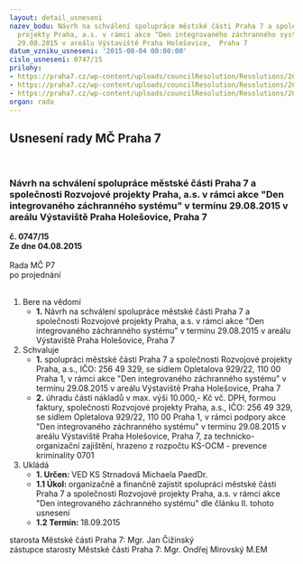 ```yaml
---
layout: detail_usneseni
nazev_bodu: Návrh na schválení spolupráce městské části Praha 7 a společnosti Rozvojové
  projekty Praha, a.s. v rámci akce "Den integrovaného záchranného systému" v termínu
  29.08.2015 v areálu Výstaviště Praha Holešovice,  Praha 7
datum_vzniku_usneseni: '2015-08-04 00:00:00'
cislo_usneseni: 0747/15
prilohy:
- https://praha7.cz/wp-content/uploads/councilResolution/Resolutions/26102/50-15-m27d_den_izs.doc
- https://praha7.cz/wp-content/uploads/councilResolution/Resolutions/26102/50-15-m27_den_izs_priloha_program.doc
- https://praha7.cz/wp-content/uploads/councilResolution/Resolutions/26102/50-15-dph_rozvojove_projekty_praha_den_izs.pdf
organ: rada
---
```

<div id="ucUsn_pList" class="usn">
	<span><h2>Usnesení rady MČ Praha 7 </h2>
<br></span><div class="standBody">
<span><h3>Návrh na schválení spolupráce městské části Praha 7 a společnosti Rozvojové projekty Praha, a.s. v rámci akce "Den integrovaného záchranného systému" v termínu 29.08.2015 v areálu Výstaviště Praha Holešovice,  Praha 7</h3></span><div class="center">
		<strong>č. 0747/15</strong><br>
	</div>
<div class="center">
		<strong>Ze dne 04.08.2015</strong><br><br>
	</div>Rada MČ P7<br> po projednání<br><br><ol>
<li>Bere na vědomí<ul><li>
<strong>1.</strong> Návrh na schválení spolupráce městské části Praha 7 a společnosti Rozvojové projekty Praha, a.s. v rámci akce "Den integrovaného záchranného systému" v termínu 29.08.2015 v areálu Výstaviště Praha Holešovice,  Praha 7</li></ul>
</li>
<li>Schvaluje<ul>
<li>
<strong>1.</strong> spolupráci městské části Praha 7 a společnosti Rozvojové projekty Praha, a.s., IČO: 256 49 329, se sídlem Opletalova 929/22, 110 00 Praha 1, v rámci akce "Den integrovaného záchranného systému" v termínu 29.08.2015 v areálu Výstaviště Praha Holešovice, Praha 7</li>
<li>
<strong>2.</strong> úhradu části nákladů v max. výši 10.000,- Kč vč. DPH, formou faktury, společnosti Rozvojové projekty Praha, a.s., IČO: 256 49 329, se sídlem Opletalova 929/22, 110 00 Praha 1, v rámci podpory akce "Den integrovaného záchranného systému" v termínu 29.08.2015 v areálu Výstaviště Praha Holešovice, Praha 7, za technicko-organizační zajištění, hrazeno z rozpočtu  KS-OCM - prevence kriminality 0701         </li>
</ul>
</li>
<li>Ukládá<ul>
<li>
<strong>1. Určen: </strong>VED KS Strnadová Michaela PaedDr.</li>
<li>
<strong>1.1 Úkol: </strong>organizačně a finančně zajistit spolupráci městské části Praha 7 a společnosti Rozvojové projekty Praha, a.s. v rámci akce "Den integrovaného záchranného systému" dle článku II. tohoto usnesení</li>
<li>
<strong>1.2 Termín: </strong>18.09.2015</li>
</ul>
</li>
</ol>starosta Městské části Praha 7: Mgr. Jan Čižinský<br>zástupce starosty Městské části Praha 7: Mgr. Ondřej Mirovský M.EM 
</div>
</div>